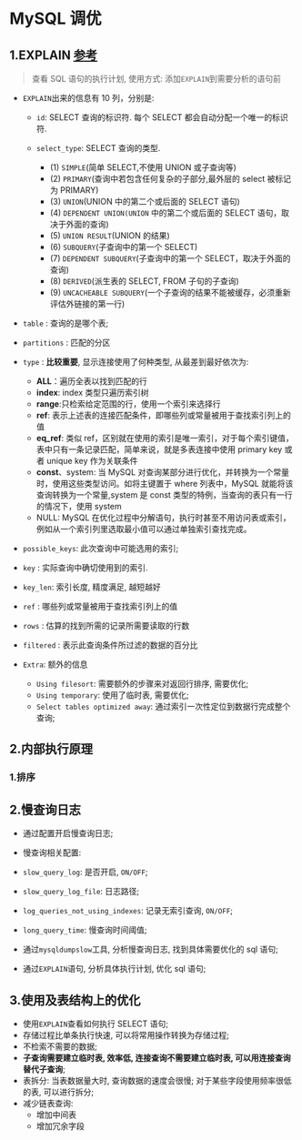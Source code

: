 # MySQL 调优

## 1.EXPLAIN [参考](https://www.cnblogs.com/xuanzhi201111/p/4175635.html)

> 查看 SQL 语句的执行计划, 使用方式: 添加`EXPLAIN`到需要分析的语句前

- `EXPLAIN`出来的信息有 10 列，分别是:

  - `id`: SELECT 查询的标识符. 每个 SELECT 都会自动分配一个唯一的标识符.

  - `select_type`: SELECT 查询的类型.

    - (1) `SIMPLE`(简单 SELECT,不使用 UNION 或子查询等)
    - (2) `PRIMARY`(查询中若包含任何复杂的子部分,最外层的 select 被标记为 PRIMARY)
    - (3) `UNION`(UNION 中的第二个或后面的 SELECT 语句)
    - (4) `DEPENDENT UNION(UNION` 中的第二个或后面的 SELECT 语句，取决于外面的查询)
    - (5) `UNION RESULT`(UNION 的结果)
    - (6) `SUBQUERY`(子查询中的第一个 SELECT)
    - (7) `DEPENDENT SUBQUERY`(子查询中的第一个 SELECT，取决于外面的查询)
    - (8) `DERIVED`(派生表的 SELECT, FROM 子句的子查询)
    - (9) `UNCACHEABLE SUBQUERY`(一个子查询的结果不能被缓存，必须重新评估外链接的第一行)

- `table` : 查询的是哪个表;

- `partitions` : 匹配的分区

- `type` : **比较重要**, 显示连接使用了何种类型, 从最差到最好依次为:

  - **ALL**：遍历全表以找到匹配的行
  - **index**: index 类型只遍历索引树
  - **range**:只检索给定范围的行，使用一个索引来选择行
  - **ref**: 表示上述表的连接匹配条件，即哪些列或常量被用于查找索引列上的值
  - **eq_ref**: 类似 ref，区别就在使用的索引是唯一索引，对于每个索引键值，表中只有一条记录匹配，简单来说，就是多表连接中使用 primary key 或者 unique key 作为关联条件
  - **const**、system: 当 MySQL 对查询某部分进行优化，并转换为一个常量时，使用这些类型访问。如将主键置于 where 列表中，MySQL 就能将该查询转换为一个常量,system 是 const 类型的特例，当查询的表只有一行的情况下，使用 system
  - NULL: MySQL 在优化过程中分解语句，执行时甚至不用访问表或索引，例如从一个索引列里选取最小值可以通过单独索引查找完成。

- `possible_keys`: 此次查询中可能选用的索引;

- `key` : 实际查询中确切使用到的索引.

- `key_len`: 索引长度, 精度满足, 越短越好

- `ref` : 哪些列或常量被用于查找索引列上的值

- `rows` : 估算的找到所需的记录所需要读取的行数

- `filtered` : 表示此查询条件所过滤的数据的百分比

- `Extra`: 额外的信息

  - `Using filesort`: 需要额外的步骤来对返回行排序, 需要优化;
  - `Using temporary`: 使用了临时表, 需要优化;
  - `Select tables optimized away`: 通过索引一次性定位到数据行完成整个查询;

## 2.内部执行原理

### 1.排序



## 2.慢查询日志

- 通过配置开启慢查询日志;
- 慢查询相关配置:

- `slow_query_log`: 是否开启, `ON/OFF`;

- `slow_query_log_file`: 日志路径;

- `log_queries_not_using_indexes`: 记录无索引查询, `ON/OFF`;

- `long_query_time`: 慢查询时间阈值;
- 通过`mysqldumpslow`工具, 分析慢查询日志, 找到具体需要优化的 sql 语句;
- 通过`EXPLAIN`语句, 分析具体执行计划, 优化 sql 语句;

## 3.使用及表结构上的优化

- 使用`EXPLAIN`查看如何执行 SELECT 语句;
- 存储过程比单条执行快速, 可以将常用操作转换为存储过程;
- 不检索不需要的数据;
- **子查询需要建立临时表, 效率低, 连接查询不需要建立临时表, 可以用连接查询替代子查询**;
- 表拆分: 当表数据量大时, 查询数据的速度会很慢; 对于某些字段使用频率很低的表, 可以进行拆分;
- 减少链表查询:
  - 增加中间表
  - 增加冗余字段



